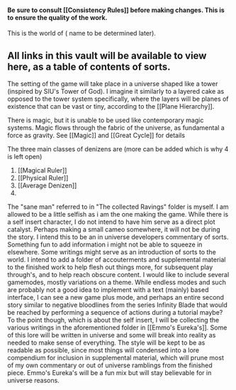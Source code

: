 #### Be sure to consult [[Consistency Rules]] before making changes. This is to ensure the quality of the work.

This is the world of ( name to be determined later).

## All links in this vault will be available to view here, as a table of contents of sorts.

The setting of the game will take place in a universe shaped like a tower (inspired by SIU's Tower of God). I imagine it similarly to a layered cake as opposed to the tower system specifically, where the layers will be planes of existence that can be vast or tiny, according to the [[Plane Hierarchy]]. 

There is magic, but it is unable to be used like contemporary magic systems. Magic flows through the fabric of the universe, as fundamental a force as gravity. See [[Magic]] and [[Great Cycle]] for details

The three main classes of denizens are (more can be added which is why 4 is left open)
1. [[Magical Ruler]]
2. [[Physical Ruler]]
3. [[Average Denizen]]
4. 



The "sane man" referred to in "The collected Ravings" folder is myself. I am allowed to be a little selfish as i am the one making the game. While there is a self insert character, I do not intend to have him serve as a direct plot catalyst. Perhaps making a small cameo somewhere, it will not be during the story. I intend this to be an in universe developers commentary of sorts. Something fun to add information i might not be able to squeeze in elsewhere. Some writings might serve as an introduction of sorts to the world. I intend to add a folder of accouterments and supplemental material to the finished work to help flesh out things more, for subsequent play through's, and to help reach obscure content. I would like to include several gamemodes, mostly variations on a theme. While endless modes and such are probably not a good idea to implement with a text (mainly) based interface, I can see a new game plus mode, and perhaps an entire second story similar to negative bloodlines from the series Infinity Blade that would be reached by performing a sequence of actions during a tutorial maybe? To the point though, which is about the self insert, I will be collecting the various writings in the aforementioned folder in [[Emmo's Eureka's]].  Some of this lore will be written in universe and some will break into reality as needed to make sense of everything. The style will be kept to be as readable as possible, since most things will condensed into a lore compendium for inclusion in supplemental material, which will prune most of my own commentary or out of universe ramblings from the finished piece.  Emmo's Eureka's will be a fun mix but will stay believable for in universe reasons. 


